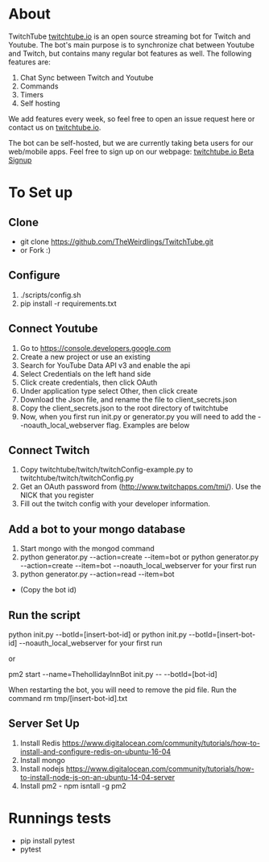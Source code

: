 About
=========
TwitchTube [twitchtube.io](http://twitchtube.io) is an open source streaming bot for Twitch and Youtube.  The bot's main purpose is to synchronize chat between Youtube and Twitch, but contains many regular bot features as well. The following features are:

1. Chat Sync between Twitch and Youtube
2. Commands
3. Timers
4. Self hosting

We add features every week, so feel free to open an issue request here or contact us on [twitchtube.io](http://twitchtube.io).

The bot can be self-hosted, but we are currently taking beta users for our web/mobile apps. Feel free to sign up on our webpage: [twitchtube.io Beta Signup](http://twitchtube.io/beta)

To Set up
=========

Clone
---------------------
* git clone https://github.com/TheWeirdlings/TwitchTube.git
* or Fork :)

Configure
---------------------
1. ./scripts/config.sh
2. pip install -r requirements.txt

Connect Youtube
---------------------
1. Go to https://console.developers.google.com
2. Create a new project or use an existing
3. Search for YouTube Data API v3 and enable the api
4. Select Credentials on the left hand side
5. Click create credentials, then click OAuth
6. Under application type select Other, then click create
7. Download the Json file, and rename the file to client_secrets.json
8. Copy the client_secrets.json to the root directory of twitchtube
9. Now, when you first run init.py or generator.py you will need to add the --noauth_local_webserver flag.     Examples are below

Connect Twitch
---------------------
1. Copy twitchtube/twitch/twitchConfig-example.py to twitchtube/twitch/twitchConfig.py
2. Get an OAuth password from (http://www.twitchapps.com/tmi/). Use the NICK that you register
3. Fill out the twitch config with your developer information.

Add a bot to your mongo database
---------------------
1. Start mongo with the mongod command
2. python generator.py --action=create --item=bot or python generator.py --action=create --item=bot --noauth_local_webserver for your first run
3. python generator.py --action=read --item=bot
* (Copy the bot id)

Run the script
---------------------
python init.py --botId=[insert-bot-id] or python init.py --botId=[insert-bot-id] --noauth_local_webserver for your first run

or

pm2 start --name=ThehollidayInnBot init.py -- --botId=[bot-id]

When restarting the bot, you will need to remove the pid file. Run the command rm tmp/[insert-bot-id].txt

Server Set Up
---------------------
1. Install Redis https://www.digitalocean.com/community/tutorials/how-to-install-and-configure-redis-on-ubuntu-16-04
2. Install mongo
3. Install nodejs https://www.digitalocean.com/community/tutorials/how-to-install-node-js-on-an-ubuntu-14-04-server
4. Install pm2 - npm isntall -g pm2

# Runnings tests
 - pip install pytest
 - pytest